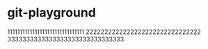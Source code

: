 # git-playground
1111111111111111111111111111111
2222222222222222222222222222222
3333333333333333333333333333333
